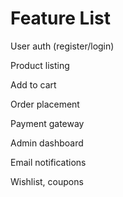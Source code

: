 # Feature List

User auth (register/login)

Product listing

Add to cart

Order placement

Payment gateway

Admin dashboard

Email notifications

Wishlist, coupons
 